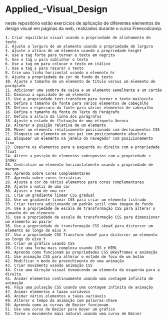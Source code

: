 # Applied_-Visual_Design

neste repositório estão exercícios de aplicação de diferentes elementos de design visual em páginas da web, realizados durante o curso Freecodcamp.

    1. Criar equilíbrio visual usando a propriedade de alinhamento de texto
    2. Ajuste a largura de um elemento usando a propriedade de largura
    3. Ajuste a altura de um elemento usando a propriedade height
    4. Use a tag forte para tornar o texto em negrito
    5. Use a tag u para sublinhar o texto
    6. Use a tag em para colocar o texto em itálico
    7. Use a tag s para rasurar o texto
    8. Crie uma linha horizontal usando o elemento hr
    9. Ajuste a propriedade da cor de fundo do texto
    10. Ajuste o tamanho de um elemento de título versus um elemento de parágrafo
    11. Adicionar uma sombra de caixa a um elemento semelhante a um cartão
    12. Diminua a opacidade de um elemento
    13. Use a propriedade text-transform para tornar o texto maiúsculo
    14. Defina o tamanho da fonte para vários elementos de cabeçalho
    15. Defina a espessura da fonte para vários elementos de cabeçalho
    16. Defina o tamanho da fonte do Texto do Parágrafo
    17. Defina a altura da linha dos parágrafos
    18. Ajuste o estado de flutuação de uma etiqueta âncora
    19. Alterar a posição relativa de um elemento
    20. Mover um elemento relativamente posicionado com deslocamentos CSS
    21. Bloqueie um elemento em seu pai com posicionamento absoluto
    22. Bloquear um elemento na janela do navegador com posicionamento fixo
    23. Empurre os elementos para a esquerda ou direita com a propriedade float
    24. Altere a posição de elementos sobrepostos com a propriedade z-index
    25. Centralize um elemento horizontalmente usando a propriedade de margem
    26. Aprenda sobre Cores Complementares
    27. Aprenda sobre cores terciárias
    28. Ajuste a cor de vários elementos para cores complementares
    29. Ajuste o matiz de uma cor
    30. Ajuste o tom de uma cor
    31. Crie um gradiente linear CSS gradual
    32. Use um gradiente linear CSS para criar um elemento listrado
    33. Criar textura adicionando um padrão sutil como imagem de fundo
    34. Use a propriedade de escala de transformação CSS para alterar o tamanho de um elemento
    35. Use a propriedade de escala de transformação CSS para dimensionar um elemento ao pairar
    36. Use a propriedade de transformação CSS skewX para distorcer um elemento ao longo do eixo X
    37. Use a propriedade CSS Transform skewY para distorcer um elemento ao longo do eixo Y
    38. Criar um gráfico usando CSS
    39. Crie uma forma mais complexa usando CSS e HTML
    40. Aprenda como funcionam as propriedades CSS @keyframes e animação
    41. Use animação CSS para alterar o estado de foco de um botão
    42. Modificar o modo de preenchimento de uma animação
    43. Criar movimento usando animação CSS
    44. Crie uma direção visual esmaecendo um elemento da esquerda para a direita
    45. Animar elementos continuamente usando uma contagem infinita de animação
    46. Faça uma pulsação CSS usando uma contagem infinita de animação
    47. Animar elementos a taxas variáveis
    48. Animar vários elementos a taxas variáveis
    49. Alterar o tempo da animação com palavras-chave
    50. Aprenda como as curvas de Bezier funcionam
    51. Use uma curva de Bezier para mover um gráfico
    52. Torne o movimento mais natural usando uma curva de Bézier

